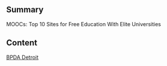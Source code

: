 ## Summary

 MOOCs: Top 10 Sites for Free Education With Elite
Universities 

## Content

[BPDA
Detroit](http://bdpa-detroit.org/portal/index.php?option=com_content&view=article&id=57:moocs-top-10-sites-for-free-education-with-elite-universities&catid=29:education&Itemid=20/)
